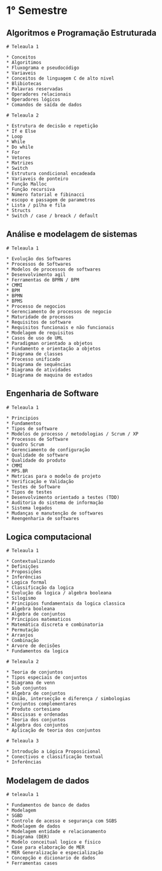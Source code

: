 # 1° Semestre

## Algoritmos e Programação Estruturada

    # Teleaula 1

    * Conceitos
    * Algoritimos
    * Fluxograma e pseudocódigo
    * Variaveis
    * Conceitos de linguagem C de alto nivel
    * Blibiotecas
    * Palavras reservadas
    * Operadores relacionais
    * Operadores lógicos
    * Comandos de saída de dados

    # Teleaula 2

    * Estrutura de decisão e repetição
    * If e Else
    * Loop
    * While
    * Do while
    * For
    * Vetores
    * Matrizes
    * Switch
    * Estrutura condicional encadeada
    * Variaveis de ponteiro
    * Função Malloc
    * Função recursiva
    * Número fatorial e fibinacci
    * escopo e passagem de parametros
    * Lista / pilha e fila
    * Structs
    * Switch / case / breack / default


## Análise e modelagem de sistemas

    # Teleaula 1

    * Evolução dos Softwares
    * Processos de Softwares
    * Modelos de processos de softwares
    * Desenvolvimento agil
    * Ferramentas de BPMN / BPM
    * CMMI
    * BPM
    * BPMN
    * BPMS
    * Processo de negocios
    * Gerenciamento de processos de negocio
    * Maturidade de processos
    * Requisitos de software
    * Requisitos funcionais e não funcionais
    * Modelagem de requisitos
    * Casos de uso de UML
    * Paradigman orientado a objetos
    * Fundamento e orientação a objetos
    * Diagrama de classes
    * Processo unificado
    * Diagrama de sequências
    * Diagrama de atividades
    * Diagrama de maquina de estados

## Engenharia de Software

    # Teleaula 1

    * Principios
    * Fundamentos
    * Tipos de software
    * Modelos de processo / metodologias / Scrum / XP
    * Processos de Software
    * Quadro Scrum
    * Gerenciamento de configuração
    * Qualidade de software
    * Qualidade do produto
    * CMMI
    * MPS.BR
    * Metricas para o modelo de projeto
    * Verificação e Validação
    * Testes de Software
    * Tipos de testes
    * Desenvolvimento orientado a testes (TDD)
    * Auditoria do sistema de informação
    * Sistema legados
    * Mudanças e manutenção de softwares
    * Reengenharia de softwares

## Logica computacional

    # Teleaula 1

    * Contextualizando
    * Definições
    * Proposições
    * Inferências
    * Logica formal
    * Classificação da logica
    * Evolução da logica / algebra booleana
    * Silogismo
    * Principios fundamentais da logica classica
    * Algebra booleana
    * Algebra de conjuntos
    * Principios matematicos
    * Matemática discreta e combinatoria
    * Permutação
    * Arranjos
    * Combinação
    * Arvore de decisões
    * Fundamentos da logica

    # Teleaula 2

    * Teoria de conjuntos
    * Tipos especiais de conjuntos
    * Diagrama de venn
    * Sub conjuntos
    * Algebra de conjuntos
    * União, intersecção e diferença / simbologias
    * Conjuntos complementares
    * Produto cortesiano
    * Abscissas e ordenadas
    * Teoria dos conjuntos
    * Algebra dos conjuntos
    * Aplicação de teoria dos conjuntos

    # Teleaula 3

    * Introdução a Lógica Proposicional
    * Conectivos e classificação textual
    * Inferências

## Modelagem de dados

    # teleaula 1

    * Fundamentos de banco de dados
    * Modelagem
    * SGBD
    * Controle de acesso e segurança com SGBS
    * Modelagem de dados
    * Modelagem entidade e relacionamento
    * Diagrama (DER)
    * Modelo conceitual logico e fisico
    * Case para elaboração de MER
    * MER Generalização e especialização
    * Concepção e dicionario de dados
    * Ferramentas cases
